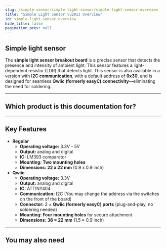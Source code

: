 ```yaml
---
slug: /simple-sensor/simple-light-sensor/simple-light-sensor-overview
title: "Simple Light Sensor \u2013 Overview"
id: simple-light-sensor-overview
hide_title: false
pagination_prev: null
---
```

## Simple light sensor

The **simple light sensor breakout board** is a precise sensor that detects the presence and intensity of ambient light. This sensor features a light-dependent resistor (LDR) that detects light. This sensor is also available in a version with **I2C communication**, with a default address of **0x30**, and is designed for seamless **Qwiic (formerly easyC) connectivity**—eliminating the need for soldering.

<CenteredImage src="/img/simple-sensor/simple-light-sensor/333041.jpg" alt="Qwiic version of the light sensor board" caption="Qwiic version of the fire sensor board"/>
<CenteredImage src="/img/simple-sensor/simple-light-sensor/333046.jpg" alt="Regular version of the fire sensor board" caption="Regular version of the light sensor board"/>

---

## Which product is this documentation for?

<QuickLink 
  title="Simple light sensor with easyC " 
  description="333041"
  url="https://soldered.com/product/simple-light-sensor-board-with-easyc/"
  image="/img/simple-sensor/simple-light-sensor/333041.jpg" 
/>
<QuickLink 
  title="Simple light sensor " 
  description="333046"
  url="https://soldered.com/product/simple-light-sensor-board/"
  image="/img/simple-sensor/simple-light-sensor/333046.jpg" 
/>

---

## Key Features
- **Regular**
    - **Operating voltage:** 3.3V - 5V
    - **Output:** analog and digital
    - **IC:** LM393 comparator
    - **Mounting:** **Two mounting holes**
    - **Dimensions:** **22 x 22 mm** (0.9 x 0.9 inch)
- **Qwiic**
    - **Operating voltage:** 3.3V
    - **Output:** analog and digital
    - **IC:** ATTINY404
    - **Communication:** I2C (You may change the address via the switches on the front of the board) 
    - **Connector:** 2 × **Qwiic (formerly easyC) ports** (plug-and-play, no soldering needed)
    - **Mounting:** **Four mounting holes** for secure attachment  
    - **Dimensions:** **38 × 22 mm** (1.5 × 0.9 inch)

---

## You may also need
<QuickLink 
  title="Qwiic cable" 
  description="Qwiic (formerly easyC) compatible cables with connectors on both ends, available in various lengths."
  url="https://soldered.com/product/easyc-cable/"
  image="/img/333311.webp" 
/>